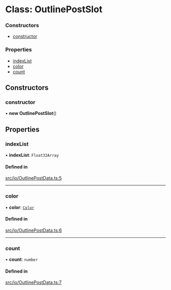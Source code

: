 # Class: OutlinePostSlot

### Constructors

- [constructor](OutlinePostSlot.md#constructor)

### Properties

- [indexList](OutlinePostSlot.md#indexlist)
- [color](OutlinePostSlot.md#color)
- [count](OutlinePostSlot.md#count)

## Constructors

### constructor

• **new OutlinePostSlot**()

## Properties

### indexList

• **indexList**: `Float32Array`

#### Defined in

[src/io/OutlinePostData.ts:5](https://github.com/Orillusion/orillusion/blob/main/src/io/OutlinePostData.ts#L5)

___

### color

• **color**: [`Color`](Color.md)

#### Defined in

[src/io/OutlinePostData.ts:6](https://github.com/Orillusion/orillusion/blob/main/src/io/OutlinePostData.ts#L6)

___

### count

• **count**: `number`

#### Defined in

[src/io/OutlinePostData.ts:7](https://github.com/Orillusion/orillusion/blob/main/src/io/OutlinePostData.ts#L7)
